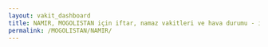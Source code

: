 ```yaml
---
layout: vakit_dashboard
title: NAMIR, MOGOLISTAN için iftar, namaz vakitleri ve hava durumu - ilçe/eyalet seç
permalink: /MOGOLISTAN/NAMIR/
---
```


<script type="text/javascript">
  var GLOBAL_COUNTRY = 'MOGOLISTAN';
  var GLOBAL_CITY = 'NAMIR';
  var GLOBAL_STATE = '';
  var lat = 72;
  var lon = 21;
</script>

